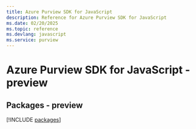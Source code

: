 ```yaml
---
title: Azure Purview SDK for JavaScript
description: Reference for Azure Purview SDK for JavaScript
ms.date: 02/20/2025
ms.topic: reference
ms.devlang: javascript
ms.service: purview
---
```

# Azure Purview SDK for JavaScript - preview
## Packages - preview
[!INCLUDE [packages](purview-index.md)]